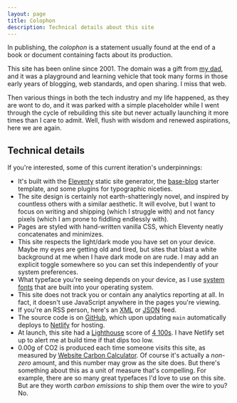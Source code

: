```yaml
---
layout: page
title: Colophon
description: Technical details about this site
---
```


In publishing, the _colophon_ is a statement usually found at the end of a book or document containing facts about its production.

This site has been online since 2001. The domain was a gift from [my dad](http://rudy.ca), and it was a playground and learning vehicle that took many forms in those early years of blogging, web standards, and open sharing. I miss that web.

Then various things in both the tech industry and my life happened, as they are wont to do, and it was parked with a simple placeholder while I went through the cycle of rebuilding this site but never actually launching it more times than I care to admit. Well, flush with wisdom and renewed aspirations, here we are again.

## Technical details

If you're interested, some of this current iteration's underpinnings:

- It's built with the [Eleventy](https://www.11ty.dev/) static site generator, the [base-blog](https://github.com/11ty/eleventy-base-blog) starter template, and some plugins for typographic niceties.
- The site design is certainly not earth-shatteringly novel, and inspired by countless others with a similar aesthetic. It will evolve, but I want to focus on writing and shipping (which I struggle with) and not fancy pixels (which I am prone to fiddling endlessly with).
- Pages are styled with hand-written vanilla CSS, which Eleventy neatly concatenates and minimizes.
- This site respects the light/dark mode you have set on your device. Maybe my eyes are getting old and tired, but sites that blast a white background at me when I have dark mode on are rude. I may add an explicit toggle somewhere so you can set this independently of your system preferences.
- What typeface you're seeing depends on your device, as I use [system fonts](https://modernfontstacks.com/) that are built into your operating system.
- This site does not track you or contain any analytics reporting at all. In fact, it doesn't use JavaScript anywhere in the pages you're viewing.
- If you're an RSS person, here's an [XML](/feed/feed.xml) or [JSON](/feed/feed.json) feed.
- The source code is on [GitHub](https://github.com/dlimeb/dlimeb.github.io), which upon updating `main` automatically deploys to [Netlify](https://www.netlify.com/) for hosting.
- At launch, this site had a [Lighthouse](https://developer.chrome.com/docs/lighthouse/overview/) score of [4 100s](https://pagespeed.web.dev/analysis/https-dieter-ca/vhrorl3zl3?form_factor=desktop). I have Netlify set up to alert me at build time if that dips too low.
- 0.00g of CO2 is produced each time someone visits this site, as measured by [Website Carbon Calculator](https://www.websitecarbon.com/website/dieter-ca/). Of course it's actually a _non-zero_ amount, and this number may grow as the site does. But there's something about this as a unit of measure that's compelling. For example, there are so many great typefaces I'd love to use on this site. But are they worth _carbon emissions_ to ship them over the wire to you? No.